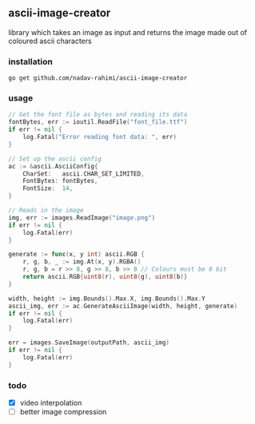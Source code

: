 ## ascii-image-creator

library which takes an image as input and returns the image made out of coloured ascii characters

### installation

```
go get github.com/nadav-rahimi/ascii-image-creator
```

### usage
```go
// Get the font file as bytes and reading its data
fontBytes, err := ioutil.ReadFile("font_file.ttf")
if err != nil {
    log.Fatal("Error reading font data: ", err)
}

// Set up the ascii config
ac := &ascii.AsciiConfig{
    CharSet:   ascii.CHAR_SET_LIMITED,
    FontBytes: fontBytes,
    FontSize:  14,
}

// Reads in the image
img, err := images.ReadImage("image.png")
if err != nil {
    log.Fatal(err)
}

generate := func(x, y int) ascii.RGB {
    r, g, b, _ := img.At(x, y).RGBA()
    r, g, b = r >> 8, g >> 8, b >> 8 // Colours must be 8 bit
    return ascii.RGB{uint8(r), uint8(g), uint8(b)}
}

width, height := img.Bounds().Max.X, img.Bounds().Max.Y
ascii_img, err := ac.GenerateAsciiImage(width, height, generate)
if err != nil {
    log.Fatal(err)
}

err = images.SaveImage(outputPath, ascii_img)
if err != nil {
    log.Fatal(err)
}
```

### todo 

- [x] video interpolation
- [ ] better image compression